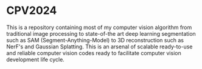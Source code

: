 # CPV2024
This is a repository containing most of my computer vision algorithm from traditional image processing to state-of-the art deep learning segmentation such as SAM (Segment-Anything-Model) to 3D reconstruction such as NerF's and Gaussian Splatting.
This is an arsenal of scalable ready-to-use and reliable computer vision codes ready to facilitate computer vision development life cycle.

